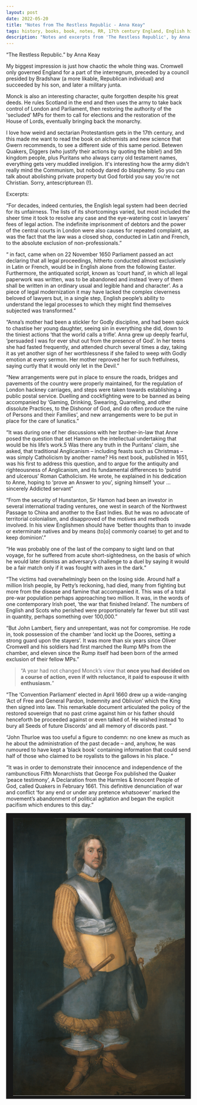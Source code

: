 ```yaml
---
layout: post
date: 2022-05-20
title: "Notes from The Restless Republic - Anna Keay"
tags: history, books, book, notes, RR, 17th century England, English history, Cromwell
description: "Notes and excerpts from 'The Restless Republic', by Anna Keay."
---
```


“The Restless Republic.” by Anna Keay

My biggest impression is just how chaotic the whole thing was. Cromwell only governed England for a part of the interregnum, preceded by a council presided by Bradshaw (a more likable, Republican individual) and succeeded by his son, and later a military junta.

Monck is also an interesting character, quite forgotten despite his great deeds. He rules Scotland in the end and then uses the army to take back control of London and Parliament, then restoring the authority of the 'secluded' MPs for them to call for elections and the restoration of the House of Lords, eventually bringing back the monarchy.

I love how weird and sectarian Protestantism gets in the 17th century, and this made me want to read the book on alchemists and new science that Gwern recommends, to see a different side of this same period. Betewen Quakers, Diggers (who justify their actions by quoting the bible!) and 5th kingdom people, plus Puritans who always carry old testament names, everything gets very muddled inreligion. It's interesting how the army didn't really mind the Communism, but nobody dared do blasphemy. So you can talk about abolishing private property but God forbid you say you're not Christian. Sorry, antescripturean (!).

Excerpts:


“For decades, indeed centuries, the English legal system had been decried for its unfairness. The lists of its shortcomings varied, but most included the sheer time it took to resolve any case and the eye-watering cost in lawyers’ fees of legal action. The indefinite imprisonment of debtors and the power of the central courts in London were also causes for repeated complaint, as was the fact that the law was a closed shop, conducted in Latin and French, to the absolute exclusion of non-professionals.”

“ in fact, came when on 22 November 1650 Parliament passed an act declaring that all legal proceedings, hitherto conducted almost exclusively in Latin or French, would be in English alone from the following Easter. Furthermore, the antiquated script, known as ‘court hand’, in which all legal paperwork was written, was to be abandoned and instead ‘every of them shall be written in an ordinary usual and legible hand and character’. As a piece of legal modernization it may have lacked the complex cleverness beloved of lawyers but, in a single step, English people’s ability to understand the legal processes to which they might find themselves subjected was transformed.”

“Anna’s mother had been a stickler for Godly discipline, and had been quick to chastise her young daughter, seeing sin in everything she did, down to the tiniest actions ‘that the world calls a trifle’. Anna grew up deeply fearful, ‘persuaded I was for ever shut out from the presence of God’. In her teens she had fasted frequently, and attended church several times a day, taking it as yet another sign of her worthlessness if she failed to weep with Godly emotion at every sermon. Her mother reproved her for such fretfulness, saying curtly that it would only let in the Devil.”


“New arrangements were put in place to ensure the roads, bridges and pavements of the country were properly maintained, for the regulation of London hackney carriages, and steps were taken towards establishing a public postal service. Duelling and cockfighting were to be banned as being accompanied by ‘Gaming, Drinking, Swearing, Quarreling, and other dissolute Practices, to the Dishonor of God, and do often produce the ruine of Persons and their Families’, and new arrangements were to be put in place for the care of lunatics.”

“It was during one of her discussions with her brother-in-law that Anne posed the question that set Hamon on the intellectual undertaking that would be his life’s work.5 Was there any truth in the Puritans’ claim, she asked, that traditional Anglicanism – including feasts such as Christmas – was simply Catholicism by another name? His next book, published in 1651, was his first to address this question, and to argue for the antiquity and righteousness of Anglicanism, and its fundamental differences to ‘putrid and ulcerous’ Roman Catholicism. He wrote, he explained in his dedication to Anne, hoping to ‘prove an Answer to you’, signing himself ‘your … sincerely Addicted servant”

“From the security of Hunstanton, Sir Hamon had been an investor in several international trading ventures, one west in search of the Northwest Passage to China and another to the East Indies. But he was no advocate of territorial colonialism, and disapproved of the motives and methods involved. In his view Englishmen should have ‘better thoughts than to invade or exterminate natives and by means (to[o] commonly coarse) to get and to keep dominion’.”

“He was probably one of the last of the company to sight land on that voyage, for he suffered from acute short-sightedness, on the basis of which he would later dismiss an adversary’s challenge to a duel by saying it would be a fair match only if it was fought with axes in the dark.”

“The victims had overwhelmingly been on the losing side. Around half a million Irish people, by Petty’s reckoning, had died, many from fighting but more from the disease and famine that accompanied it. This was of a total pre-war population perhaps approaching two million. It was, in the words of one contemporary Irish poet, ‘the war that finished Ireland’. The numbers of English and Scots who perished were proportionately far fewer but still vast in quantity, perhaps something over 100,000.”

“But John Lambert, fiery and unrepentant, was not for compromise. He rode in, took possession of the chamber ‘and lockt up the Doores, setting a strong guard upon the stayers’. It was more than six years since Oliver Cromwell and his soldiers had first marched the Rump MPs from the chamber, and eleven since the Rump itself had been born of the armed exclusion of their fellow MPs.”

> “A year had not changed Monck’s view that **once you had decided on a course of action, even if with reluctance, it paid to espouse it with enthusiasm.**”

“The ‘Convention Parliament’ elected in April 1660 drew up a wide-ranging ‘Act of Free and General Pardon, Indemnity and Oblivion’ which the King then signed into law. This remarkable document articulated the policy of the restored sovereign that no past crime against him or his father should henceforth be proceeded against or even talked of. He wished instead ‘to bury all Seeds of future Discords’ and all memory of discords past. ”

“John Thurloe was too useful a figure to condemn: no one knew as much as he about the administration of the past decade – and, anyhow, he was rumoured to have kept a ‘black book’ containing information that could send half of those who claimed to be royalists to the gallows in his place. ”

“It was in order to demonstrate their innocence and independence of the rambunctious Fifth Monarchists that George Fox published the Quaker ‘peace testimony’, A Declaration from the Harmles & Innocent People of God, called Quakers in February 1661. This definitive denunciation of war and conflict ‘for any end or under any pretence whatsoever’ marked the movement’s abandonment of political agitation and began the explicit pacifism which endures to this day.”

![](image/cromwell.png)
